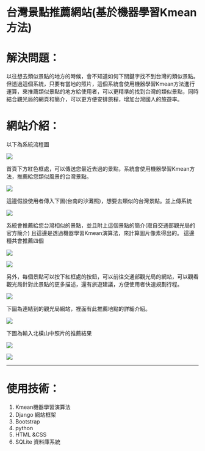 #  台灣景點推薦網站(基於機器學習Kmean方法)

# 解決問題： 
以往想去類似景點的地方的時候，會不知道如何下關鍵字找不到台灣的類似景點。
但透過這個系統，只要有當地的照片，這個系統會使用機器學習Kmean方法進行運算，來推薦類似景點的地方給使用者，可以更精準的找到台灣的類似景點，同時結合觀光局的網頁和簡介，可以更方便安排旅程，增加台灣國人的旅遊率。




# 網站介紹：
以下為系統流程圖

![](https://github.com/maxchen0102/-Attraction-recommendation-website-Kmean-/blob/72358bd8f5ae3510378c2f3eccdd04c54132aab7/pic/1.png)

首頁下方紅色框處，可以傳送您最近去過的景點，系統會使用機器學習Kmean方法，推薦給您類似風景的台灣景點。

![](https://github.com/maxchen0102/-Attraction-recommendation-website-Kmean-/blob/72358bd8f5ae3510378c2f3eccdd04c54132aab7/pic/2.png)

這邊假設使用者傳入下圖(台南的沙灘照)，想要去類似的台灣景點。並上傳系統

![](https://github.com/maxchen0102/-Attraction-recommendation-website-Kmean-/blob/72358bd8f5ae3510378c2f3eccdd04c54132aab7/pic/3.png)

系統會推薦給您台灣相似的景點，並且附上這個景點的簡介(取自交通部觀光局的官方簡介) 且這邊是透過機器學習Kmean演算法，來計算圖片像素得出的。
這邊種共會推薦四個

![](https://github.com/maxchen0102/-Attraction-recommendation-website-Kmean-/blob/72358bd8f5ae3510378c2f3eccdd04c54132aab7/pic/4.png)


![](https://github.com/maxchen0102/-Attraction-recommendation-website-Kmean-/blob/72358bd8f5ae3510378c2f3eccdd04c54132aab7/pic/5.png)


另外，每個景點可以按下紅框處的按鈕，可以前往交通部觀光局的網站，可以觀看觀光局針對此景點的更多描述，還有旅遊建議，方便使用者快速規劃行程。

![](https://github.com/maxchen0102/-Attraction-recommendation-website-Kmean-/blob/72358bd8f5ae3510378c2f3eccdd04c54132aab7/pic/6.png)

下圖為連結到的觀光局網站，裡面有此推薦地點的詳細介紹。

![](https://github.com/maxchen0102/-Attraction-recommendation-website-Kmean-/blob/72358bd8f5ae3510378c2f3eccdd04c54132aab7/pic/7.png)

下圖為輸入北橫山中照片的推薦結果

![](https://github.com/maxchen0102/-Attraction-recommendation-website-Kmean-/blob/72358bd8f5ae3510378c2f3eccdd04c54132aab7/pic/8.png)

![](https://github.com/maxchen0102/-Attraction-recommendation-website-Kmean-/blob/72358bd8f5ae3510378c2f3eccdd04c54132aab7/pic/9.png)







---
# 使用技術：
1. Kmean機器學習演算法
2. Django 網站框架 
3. Bootstrap 
4. python 
5. HTML &CSS 
6. SQLite 資料庫系統 
